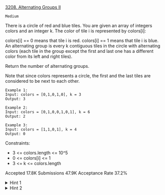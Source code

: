 [3208. Alternating Groups II](https://leetcode.com/problems/alternating-groups-ii/)

`Medium`

There is a circle of red and blue tiles. You are given an array of integers colors and an integer k. The color of tile i is represented by colors[i]:

colors[i] == 0 means that tile i is red.
colors[i] == 1 means that tile i is blue.
An alternating group is every k contiguous tiles in the circle with alternating colors (each tile in the group except the first and last one has a different color from its left and right tiles).

Return the number of alternating groups.

Note that since colors represents a circle, the first and the last tiles are considered to be next to each other.

```
Example 1:
Input: colors = [0,1,0,1,0], k = 3
Output: 3

Example 2:
Input: colors = [0,1,0,0,1,0,1], k = 6
Output: 2

Example 3:
Input: colors = [1,1,0,1], k = 4
Output: 0
```

Constraints:

- 3 <= colors.length <= 10^5
- 0 <= colors[i] <= 1
- 3 <= k <= colors.length

Accepted
17.8K
Submissions
47.9K
Acceptance Rate
37.2%

<details>
<summary>Hint 1</summary>

Try to find a tile that has the same color as its next tile (if it exists).

</details>
<details>
<summary>Hint 2</summary>

Then try to find maximal alternating groups by starting a single for loop from that tile.

</details>
